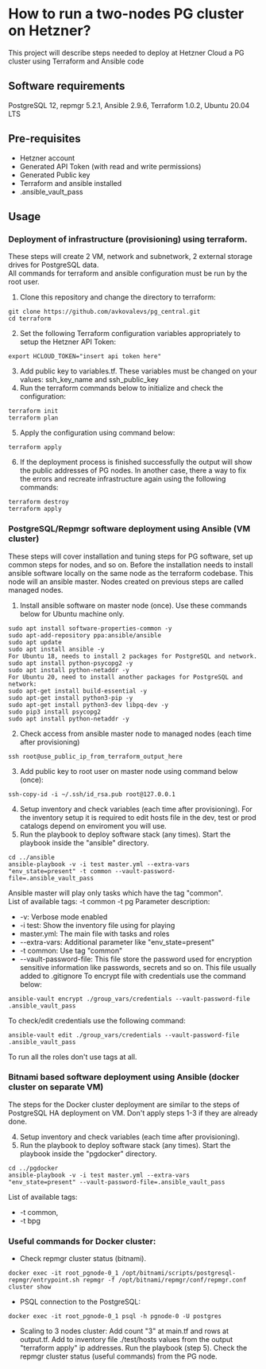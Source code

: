 # How to run a two-nodes PG cluster on Hetzner?

This project will describe steps needed to deploy at Hetzner Cloud a PG cluster using Terraform and Ansible code
## Software requirements
PostgreSQL 12, repmgr 5.2.1, Ansible 2.9.6, Terraform 1.0.2, Ubuntu 20.04 LTS 

## Pre-requisites
- Hetzner account
- Generated API Token (with read and write permissions)
- Generated Public key 
- Terraform and ansible installed
- .ansible_vault_pass

## Usage
### Deployment of infrastructure (provisioning) using terraform.
These steps will create 2 VM, network and subnetwork, 2 external storage drives for PostgreSQL data.  
All commands for terraform and ansible configuration must be run by the root user.
1. Clone this repository and change the directory to terraform:
~~~
git clone https://github.com/avkovalevs/pg_central.git
cd terraform
~~~

2. Set the following Terraform configuration variables appropriately to setup the Hetzner API Token:
~~~
export HCLOUD_TOKEN="insert api token here"
~~~

3. Add public key to variables.tf. These variables must be changed on your values: ssh_key_name and ssh_public_key 
4. Run the terraform commands below to initialize and check the configuration:
~~~
terraform init
terraform plan
~~~
5. Apply the configuration using command below:
~~~
terraform apply
~~~
6. If the deployment process is finished successfully the output will show the public addresses of PG nodes.
In another case, there a way to fix the errors and recreate infrastructure again using the following commands:
~~~
terraform destroy
terraform apply
~~~

### PostgreSQL/Repmgr software deployment using Ansible (VM cluster)
These steps will cover installation and tuning steps for PG software, set up common steps for nodes, and so on.
Before the installation needs to install ansible software locally on the same node as the terraform codebase. This node will an ansible master.
Nodes created on previous steps are called managed nodes. 
1. Install ansible software on master node (once). Use these commands below for Ubuntu machine only.
~~~
sudo apt install software-properties-common -y
sudo apt-add-repository ppa:ansible/ansible
sudo apt update
sudo apt install ansible -y
For Ubuntu 18, needs to install 2 packages for PostgreSQL and network.
sudo apt install python-psycopg2 -y
sudo apt install python-netaddr -y
For Ubuntu 20, need to install another packages for PostgreSQL and network:
sudo apt-get install build-essential -y
sudo apt-get install python3-pip -y
sudo apt-get install python3-dev libpq-dev -y
sudo pip3 install psycopg2 
sudo apt install python-netaddr -y
~~~
2. Check access from ansible master node to managed nodes (each time after provisioning)
~~~
ssh root@use_public_ip_from_terraform_output_here
~~~
3. Add public key to root user on master node using command below (once):
~~~
ssh-copy-id -i ~/.ssh/id_rsa.pub root@127.0.0.1
~~~
4. Setup inventory and check variables (each time after provisioning). For the inventory setup it is required to edit hosts file in the dev, test or prod catalogs depend on enviroment you will use.
5. Run the playbook to deploy software stack (any times).  Start the playbook inside the "ansible" directory.
~~~
cd ../ansible
ansible-playbook -v -i test master.yml --extra-vars "env_state=present" -t common --vault-password-file=.ansible_vault_pass
~~~
Ansible master will play only tasks which have the tag "common".  
List of available tags: 
-t common
-t pg
Parameter description:
- -v: Verbose mode enabled
- -i test: Show the inventory file using for playing
- master.yml: The main file with tasks and roles
- --extra-vars: Additional parameter like "env_state=present"
- -t common: Use tag "common"
- --vault-password-file: This file store the password used for encryption sensitive information like passwords, secrets and so on. This file usually added to .gitignore
To encrypt file with credentials use the command below:
~~~
ansible-vault encrypt ./group_vars/credentials --vault-password-file .ansible_vault_pass
~~~

To check/edit credentials use the following command:
~~~
ansible-vault edit ./group_vars/credentials --vault-password-file .ansible_vault_pass
~~~
To run all the roles don't use tags at all.

### Bitnami based software deployment using Ansible (docker cluster on separate VM)

The steps for the Docker cluster deployment are similar to the steps of PostgreSQL HA deployment on VM.
Don't apply steps 1-3 if they are already done. 

4. Setup inventory and check variables (each time after provisioning).
5. Run the playbook to deploy software stack (any times). 
Start the playbook inside the "pgdocker" directory.
~~~
cd ../pgdocker
ansible-playbook -v -i test master.yml --extra-vars "env_state=present" --vault-password-file=.ansible_vault_pass
~~~

List of available tags:  
- -t common, 
- -t bpg

### Useful commands for Docker cluster:

- Check repmgr cluster status (bitnami).
~~~
docker exec -it root_pgnode-0_1 /opt/bitnami/scripts/postgresql-repmgr/entrypoint.sh repmgr -f /opt/bitnami/repmgr/conf/repmgr.conf cluster show
~~~

- PSQL connection to the PostgreSQL:
~~~
docker exec -it root_pgnode-0_1 psql -h pgnode-0 -U postgres 
~~~
- Scaling to 3 nodes cluster:
Add count "3" at main.tf and rows at output.tf. 
Add to inventory file ./test/hosts values from the output "terraform apply" ip addresses. 
Run the playbook (step 5).
Check the repmgr cluster status (useful commands) from the PG node.

